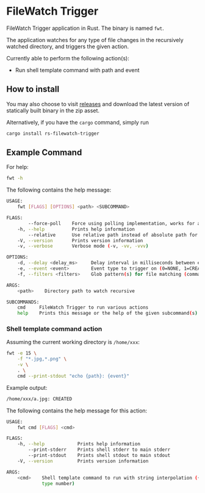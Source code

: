 # FileWatch Trigger

FileWatch Trigger application in Rust. The binary is named `fwt`.

The application watches for any type of file changes in the recursively watched
directory, and triggers the given action.

Currently able to perform the following action(s):

- Run shell template command with path and event

## How to install

You may also choose to visit
[releases](https://github.com/guangie88/rs-filewatch-trigger/releases)
and download the latest version of statically built binary in the zip asset.

Alternatively, if you have the `cargo` command, simply run

```bash
cargo install rs-filewatch-trigger
```

## Example Command

For help:

```bash
fwt -h
```

The following contains the help message:

```bash
USAGE:
    fwt [FLAGS] [OPTIONS] <path> <SUBCOMMAND>

FLAGS:
        --force-poll    Force using polling implementation, works for any platform
    -h, --help          Prints help information
        --relative      Use relative path instead of absolute path for path matches
    -V, --version       Prints version information
    -v, --verbose       Verbose mode (-v, -vv, -vvv)

OPTIONS:
    -d, --delay <delay_ms>     Delay interval in milliseconds between each file watch detection [default: 1000]
    -e, --event <event>        Event type to trigger on (0=NONE, 1=CREATED, 2=DELETED, 4=MODIFIED, 8=MOVED) [default: 1]
    -f, --filters <filters>    Glob pattern(s) for file matching (comma delimited) [default: *.*]

ARGS:
    <path>    Directory path to watch recursive

SUBCOMMANDS:
    cmd     FileWatch Trigger to run various actions
    help    Prints this message or the help of the given subcommand(s)
```

### Shell template command action

Assuming the current working directory is `/home/xxx`:

```bash
fwt -e 15 \
    -f "*.jpg,*.png" \
    -v \
    . \
    cmd --print-stdout "echo {path}: {event}"
```

Example output:

```bash
/home/xxx/a.jpg: CREATED
```

The following contains the help message for this action:

```bash
USAGE:
    fwt cmd [FLAGS] <cmd>

FLAGS:
    -h, --help            Prints help information
        --print-stderr    Prints shell stderr to main stderr
        --print-stdout    Prints shell stdout to main stdout
    -V, --version         Prints version information

ARGS:
    <cmd>    Shell template command to run with string interpolation ({path}: triggered file path) ({event}: event
             type number)
```
